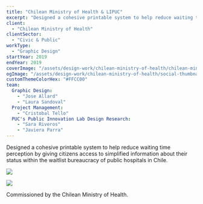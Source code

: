 ```yaml
---
title: "Chilean Ministry of Health & LIPUC"
excerpt: "Designed a cohesive printable system to help reduce waiting time perception by giving citizens access to simplified information about their status within the waitlist bureaucracy of public hospitals in Chile."
client:
  - "Chilean Ministry of Health"
clientSector:
  - "Civic & Public"
workType:
  - "Graphic Design"
startYear: 2019
endYear: 2019
coverImage: "/assets/design-work/chilean-ministry-of-health/chilean-ministry-of-health-cover.png"
ogImage: "/assets/design-work/chilean-ministry-of-health/social-thumbnail.png"
customThemeColorHex: "#FFCC00"
team:
  Graphic Design:
    - "Jose Allard"
    - "Laura Sandoval"
  Project Management:
    - "Cristobal Tello"
  PUC's Public Innovation Lab Design Research:
    - "Sara Riveros"
    - "Javiera Parra"
---
```


Designed a cohesive printable system to help reduce waiting time perception by giving citizens access to simplified information about their status within the waitlist bureaucracy of public hospitals in Chile.

![](/assets/design-work/chilean-ministry-of-health/chilean-ministry-of-health-1.png)

![](/assets/design-work/chilean-ministry-of-health/chilean-ministry-of-health-2.png)

Commissioned by the Chilean Ministry of Health.